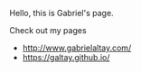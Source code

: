 Hello, this is Gabriel's page.

Check out my pages

-   <http://www.gabrielaltay.com/>
-   <https://galtay.github.io/>
